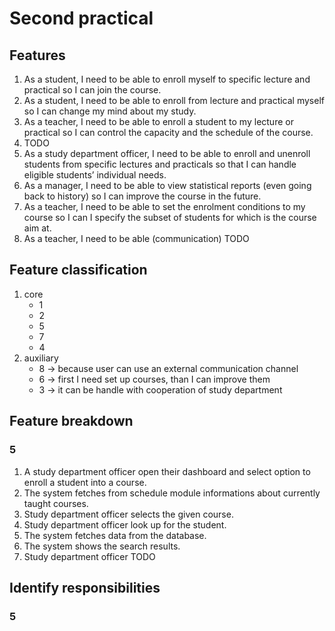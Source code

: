 # Second practical
## Features
1. As a student, I need to be able to enroll myself to specific lecture and practical so I can join the course.
2. As a student, I need to be able to enroll from lecture and practical myself so I can change my mind about my study.
3. As a teacher, I need to be able to enroll a student to my lecture or practical so I can control the capacity and the schedule of the course.
4. TODO
5. As a study department officer, I need to be able to enroll and unenroll students from specific lectures and practicals so that I can handle eligible students’ individual needs.
6. As a manager, I need to be able to view statistical reports (even going back to history) so I can improve the course in the future.
7. As a teacher, I need to be able to set the enrolment conditions to my course so I can I specify the subset of students for which is the course aim at.
8. As a teacher, I need to be able (communication) TODO

## Feature classification
1. core
    - 1
    - 2
    - 5
    - 7
    - 4
2. auxiliary
    - 8 -> because user can use an external communication channel
    - 6 -> first I need set up courses, than I can improve them
    - 3 -> it can be handle with cooperation of study department

## Feature breakdown
### 5
1. A study department officer open their dashboard and select option to enroll a student into a course.
2. The system fetches from schedule module informations about currently taught courses.
3. Study department officer selects the given course.
4. Study department officer look up for the student.
5. The system fetches data from the database.
6. The system shows the search results.
7. Study department officer TODO

## Identify responsibilities
### 5
